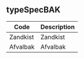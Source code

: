 ## typeSpecBAK				
				
|	Code	|	Description	|
|	---	|	---	|
|	Zandkist	|	Zandkist	|
|	Afvalbak	|	Afvalbak	|
